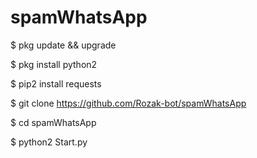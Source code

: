 # spamWhatsApp

$ pkg update && upgrade

$ pkg install python2

$ pip2 install requests

$ git clone https://github.com/Rozak-bot/spamWhatsApp

$ cd spamWhatsApp

$ python2 Start.py
